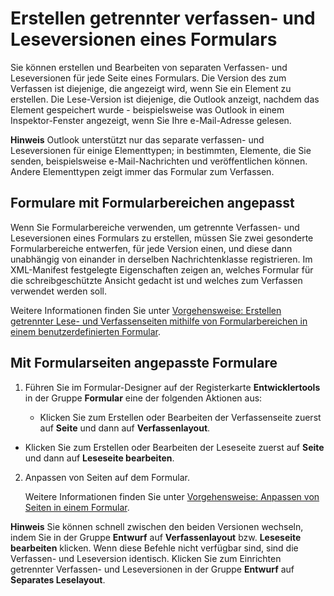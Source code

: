 
# Erstellen getrennter verfassen- und Leseversionen eines Formulars

Sie können erstellen und Bearbeiten von separaten Verfassen- und Leseversionen für jede Seite eines Formulars. Die Version des zum Verfassen ist diejenige, die angezeigt wird, wenn Sie ein Element zu erstellen. Die Lese-Version ist diejenige, die Outlook anzeigt, nachdem das Element gespeichert wurde - beispielsweise was Outlook in einem Inspektor-Fenster angezeigt, wenn Sie Ihre e-Mail-Adresse gelesen.


 **Hinweis**  Outlook unterstützt nur das separate verfassen- und Leseversionen für einige Elementtypen; in bestimmten, Elemente, die Sie senden, beispielsweise e-Mail-Nachrichten und veröffentlichen können. Andere Elementtypen zeigt immer das Formular zum Verfassen.


## Formulare mit Formularbereichen angepasst

Wenn Sie Formularbereiche verwenden, um getrennte Verfassen- und Leseversionen eines Formulars zu erstellen, müssen Sie zwei gesonderte Formularbereiche entwerfen, für jede Version einen, und diese dann unabhängig von einander in derselben Nachrichtenklasse registrieren. Im XML-Manifest festgelegte Eigenschaften zeigen an, welches Formular für die schreibgeschützte Ansicht gedacht ist und welches zum Verfassen verwendet werden soll.

Weitere Informationen finden Sie unter [Vorgehensweise: Erstellen getrennter Lese- und Verfassenseiten mithilfe von Formularbereichen in einem benutzerdefinierten Formular](6e773aff-c7ec-f836-b4c2-84d6121fc62e.md).


## Mit Formularseiten angepasste Formulare


1. Führen Sie im Formular-Designer auf der Registerkarte  **Entwicklertools** in der Gruppe **Formular** eine der folgenden Aktionen aus:
    
      - Klicken Sie zum Erstellen oder Bearbeiten der Verfassenseite zuerst auf  **Seite** und dann auf **Verfassenlayout**.
    
  - Klicken Sie zum Erstellen oder Bearbeiten der Leseseite zuerst auf  **Seite** und dann auf **Leseseite bearbeiten**.
    
2. Anpassen von Seiten auf dem Formular.
    
    Weitere Informationen finden Sie unter [Vorgehensweise: Anpassen von Seiten in einem Formular](fb76c965-22b7-c399-fc07-b20143ab3e11.md).
    

 **Hinweis**  Sie können schnell zwischen den beiden Versionen wechseln, indem Sie in der Gruppe  **Entwurf** auf **Verfassenlayout** bzw. **Leseseite bearbeiten** klicken. Wenn diese Befehle nicht verfügbar sind, sind die Verfassen- und Leseversion identisch. Klicken Sie zum Einrichten getrennter Verfassen- und Leseversionen in der Gruppe **Entwurf** auf **Separates Leselayout**.

